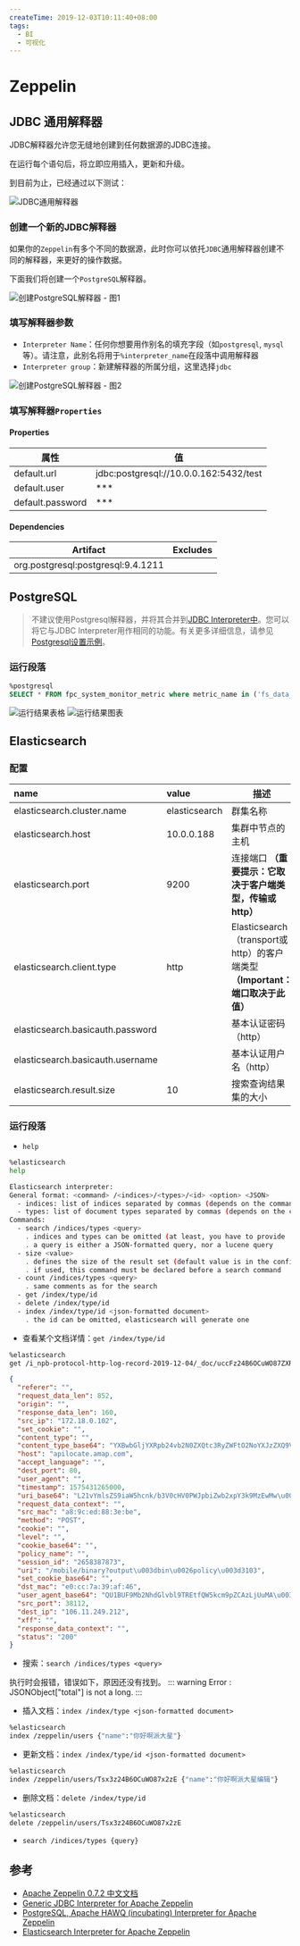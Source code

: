 ```yaml
---
createTime: 2019-12-03T10:11:40+08:00
tags:
  - BI
  - 可视化
---
```


# Zeppelin

<ArticleMeta />

## JDBC 通用解释器
JDBC解释器允许您无缝地创建到任何数据源的JDBC连接。

在运行每个语句后，将立即应用插入，更新和升级。

到目前为止，已经通过以下测试：

![JDBC通用解释器](./JDBC-interpreter.png)

### 创建一个新的JDBC解释器
如果你的`Zeppelin`有多个不同的数据源，此时你可以依托`JDBC`通用解释器创建不同的解释器，来更好的操作数据。

下面我们将创建一个`PostgreSQL`解释器。

![创建PostgreSQL解释器 - 图1](./create-Interpreter-01.png)

### 填写解释器参数

- `Interpreter Name`：任何你想要用作别名的填充字段（如`postgresql`, `mysql`等）。请注意，此别名将用于`%interpreter_name`在段落中调用解释器
- `Interpreter group`：新建解释器的所属分组，这里选择`jdbc`

![创建PostgreSQL解释器 - 图2](./create-Interpreter-02.png)

### 填写解释器`Properties`

#### Properties

| 属性             | 值                                    |
| ---------------- | ------------------------------------- |
| default.url      | jdbc:postgresql://10.0.0.162:5432/test |
| default.user     | \*\*\*                              |
| default.password | \*\*\*                          |

#### Dependencies

|              Artifact              | Excludes |
| :--------------------------------: | :------: |
| org.postgresql:postgresql:9.4.1211 |          |

## PostgreSQL

> 不建议使用Postgresql解释器，并将其合并到[JDBC Interpreter中](http://zeppelin.apache.org/docs/0.8.2/interpreter/jdbc.html)。您可以将它与JDBC Interpreter用作相同的功能。有关更多详细信息，请参见[Postgresql设置示例](http://zeppelin.apache.org/docs/0.8.2/interpreter/jdbc.html#postgres)。

### 运行段落

```sql
%postgresql
SELECT * FROM fpc_system_monitor_metric where metric_name in ('fs_data_total_byte', 'fs_data_used_byte', 'fs_cache_used_byte', 'fs_cache_total_byte');
```

![运行结果表格](./postgresql-notebook-result-table.png)
![运行结果图表](./postgresql-notebook-result-chart.png)

## Elasticsearch

### 配置

| name                             | value         | 描述                                                         |
| :------------------------------- | :------------ | ------------------------------------------------------------ |
| elasticsearch.cluster.name       | elasticsearch | 群集名称                                                     |
| elasticsearch.host               | 10.0.0.188    | 集群中节点的主机                                             |
| elasticsearch.port               | 9200          | 连接端口 **（重要提示：它取决于客户端类型，传输或http）**     |
| elasticsearch.client.type        | http          | Elasticsearch（transport或http）的客户端类型 **（Important：端口取决于此值）** |
| elasticsearch.basicauth.password |               | 基本认证密码（http）                                         |
| elasticsearch.basicauth.username |               | 基本认证用户名（http）                                       |
| elasticsearch.result.size        | 10            | 搜索查询结果集的大小                                         |

### 运行段落

- `help`

```bash
%elasticsearch
help
```

```bash
Elasticsearch interpreter:
General format: <command> /<indices>/<types>/<id> <option> <JSON>
  - indices: list of indices separated by commas (depends on the command)
  - types: list of document types separated by commas (depends on the command)
Commands:
  - search /indices/types <query>
    . indices and types can be omitted (at least, you have to provide '/')
    . a query is either a JSON-formatted query, nor a lucene query
  - size <value>
    . defines the size of the result set (default value is in the config)
    . if used, this command must be declared before a search command
  - count /indices/types <query>
    . same comments as for the search
  - get /index/type/id
  - delete /index/type/id
  - index /index/type/id <json-formatted document>
    . the id can be omitted, elasticsearch will generate one
```

- 查看某个文档详情：`get /index/type/id`

```bash
%elasticsearch
get /i_npb-protocol-http-log-record-2019-12-04/_doc/uccFz24B6OCuWO87ZXRo
```

```json
{
  "referer": "",
  "request_data_len": 852,
  "origin": "",
  "response_data_len": 160,
  "src_ip": "172.18.0.102",
  "set_cookie": "",
  "content_type": "",
  "content_type_base64": "YXBwbGljYXRpb24vb2N0ZXQtc3RyZWFtO2NoYXJzZXQ9VVRGLTg\u003d",
  "host": "apilocate.amap.com",
  "accept_language": "",
  "dest_port": 80,
  "user_agent": "",
  "timestamp": 1575431265000,
  "uri_base64": "L21vYmlsZS9iaW5hcnk/b3V0cHV0PWJpbiZwb2xpY3k9MzEwMw\u003d\u003d",
  "request_data_context": "",
  "src_mac": "a8:9c:ed:88:3e:be",
  "method": "POST",
  "cookie": "",
  "level": "",
  "cookie_base64": "",
  "policy_name": "",
  "session_id": "2658387873",
  "uri": "/mobile/binary?output\u003dbin\u0026policy\u003d3103",
  "set_cookie_base64": "",
  "dst_mac": "e0:cc:7a:39:af:46",
  "user_agent_base64": "QU1BUF9Mb2NhdGlvbl9TREtfQW5kcm9pZCAzLjUuMA\u003d\u003d",
  "src_port": 38112,
  "dest_ip": "106.11.249.212",
  "xff": "",
  "response_data_context": "",
  "status": "200"
}
```

- 搜索：`search /indices/types <query>`

执行时会报错，错误如下，原因还没有找到。
::: warning
Error : JSONObject["total"] is not a long.
:::

- 插入文档：`index /index/type <json-formatted document>`

```bash
%elasticsearch
index /zeppelin/users {"name":"你好啊派大星"}
```

- 更新文档：`index /index/type/id <json-formatted document>`

```bash
%elasticsearch
index /zeppelin/users/Tsx3z24B6OCuWO87x2zE {"name":"你好啊派大星编辑"}
```

- 删除文档：`delete /index/type/id`

```bash
%elasticsearch
delete /zeppelin/users/Tsx3z24B6OCuWO87x2zE
```

- `search /indices/types {query}`


## 参考
- [Apache Zeppelin 0.7.2 中文文档](https://www.bookstack.cn/books/Zeppelin)
- [Generic JDBC Interpreter for Apache Zeppelin](https://zeppelin.apache.org/docs/0.7.2/interpreter/jdbc.html)
- [PostgreSQL, Apache HAWQ (incubating) Interpreter for Apache Zeppelin](http://zeppelin.apache.org/docs/0.8.2/interpreter/postgresql.html)
- [Elasticsearch Interpreter for Apache Zeppelin](http://zeppelin.apache.org/docs/0.8.2/interpreter/elasticsearch.html)